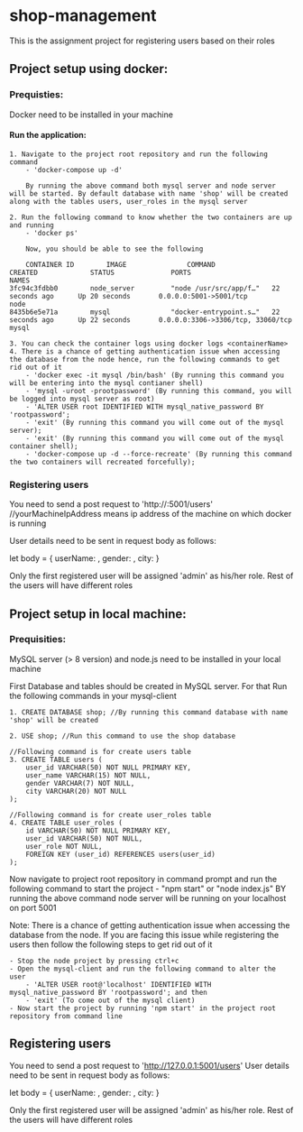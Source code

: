 # shop-management
This is the assignment project for registering users based on their roles

## Project setup using docker:

### Prequisties:
Docker need to be installed in your machine

#### Run the application:

    1. Navigate to the project root repository and run the following command
        - 'docker-compose up -d'

        By running the above command both mysql server and node server will be started. By default database with name 'shop' will be created along with the tables users, user_roles in the mysql server

    2. Run the following command to know whether the two containers are up and running
        - 'docker ps'

        Now, you should be able to see the following 
        
        CONTAINER ID        IMAGE               COMMAND                  CREATED             STATUS              PORTS                               NAMES
    3fc94c3fdbb0        node_server         "node /usr/src/app/f…"   22 seconds ago      Up 20 seconds       0.0.0.0:5001->5001/tcp              node
    8435b6e5e71a        mysql               "docker-entrypoint.s…"   22 seconds ago      Up 22 seconds       0.0.0.0:3306->3306/tcp, 33060/tcp   mysql

    3. You can check the container logs using docker logs <containerName>
    4. There is a chance of getting authentication issue when accessing the database from the node hence, run the following commands to get rid out of it
        - 'docker exec -it mysql /bin/bash' (By running this command you will be entering into the mysql contianer shell)
        - 'mysql -uroot -prootpassword' (By running this command, you will be logged into mysql server as root)
        - 'ALTER USER root IDENTIFIED WITH mysql_native_password BY 'rootpassword';
        - 'exit' (By running this command you will come out of the mysql server);
        - 'exit' (By running this command you will come out of the mysql container shell);
        - 'docker-compose up -d --force-recreate' (By running this command the two containers will recreated forcefully);

### Registering users

You need to send a post request to 'http://<yourMachineIpAddress>:5001/users' //yourMachineIpAddress means ip address of the machine on which docker is running

User details need to be sent in request body as follows:

let body = {
    userName: <userName>,
    gender: <gender>,
    city: <city>
}

Only the first registered user will be assigned 'admin' as his/her role. Rest of the users will have different roles

## Project setup in local machine:

### Prequisities:
MySQL server (> 8 version) and node.js need to be installed in your local machine

First Database and tables should be created in MySQL server. For that Run the following commands in your mysql-client

    1. CREATE DATABASE shop; //By running this command database with name 'shop' will be created

    2. USE shop; //Run this command to use the shop database

    //Following command is for create users table
    3. CREATE TABLE users (
        user_id VARCHAR(50) NOT NULL PRIMARY KEY,
        user_name VARCHAR(15) NOT NULL,
        gender VARCHAR(7) NOT NULL,
        city VARCHAR(20) NOT NULL
    );

    //Following command is for create user_roles table
    4. CREATE TABLE user_roles (
        id VARCHAR(50) NOT NULL PRIMARY KEY,
        user_id VARCHAR(50) NOT NULL,
        user_role NOT NULL,
        FOREIGN KEY (user_id) REFERENCES users(user_id)
    );

Now navigate to project root repository in command prompt and run the following command to start the project
    - "npm start" or "node index.js"
    BY running the above command node server will be running on your localhost on port 5001

Note: There is a chance of getting authentication issue when accessing the database from the node. If you are facing this issue while registering the users then follow the following steps to get rid out of it

    - Stop the node project by pressing ctrl+c
    - Open the mysql-client and run the following command to alter the user
        - 'ALTER USER root@'localhost' IDENTIFIED WITH mysql_native_password BY 'rootpassword'; and then
        - 'exit' (To come out of the mysql client)
    - Now start the project by running 'npm start' in the project root repository from command line

## Registering users

You need to send a post request to 'http://127.0.0.1:5001/users'
User details need to be sent in request body as follows:

let body = {
    userName: <userName>,
    gender: <gender>,
    city: <city>
}

Only the first registered user will be assigned 'admin' as his/her role. Rest of the users will have different roles
